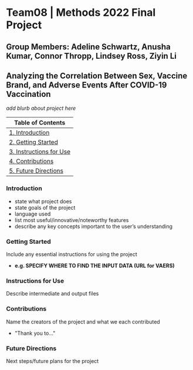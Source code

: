 # Team08 | Methods 2022 Final Project
## Group Members: Adeline Schwartz, Anusha Kumar, Connor Thropp, Lindsey Ross, Ziyin Li
## Analyzing the Correlation Between Sex, Vaccine Brand, and Adverse Events After COVID-19 Vaccination

_add blurb about project here_

| Table of Contents |
| ----------------- |
| [1. Introduction](#introduction) |
| [2. Getting Started](#getting-started) |
| [3. Instructions for Use](#instructions-for-use) |
| [4. Contributions](#contributions) |
| [5. Future Directions](#future-directions) |

### Introduction
- state what project does
- state goals of the project
- language used
- list  most useful/innovative/noteworthy features
- describe any key concepts important to the user’s understanding


### Getting Started
Include any essential instructions for using the project
- **e.g. SPECIFY WHERE TO FIND THE INPUT DATA (URL for VAERS)**

### Instructions for Use
Describe intermediate and output files

### Contributions
Name the creators of the project and what we each contributed

- "Thank you to..."

### Future Directions
Next steps/future plans for the project
